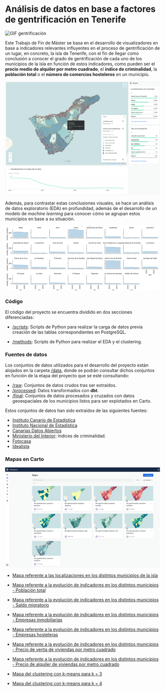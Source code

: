 # Análisis de datos en base a factores de gentrificación en Tenerife

![GIF gentrificación](img/gentrification.gif)

Este Trabajo de Fin de Máster se basa en el desarrollo de visualizadores en base a indicadores relevantes influyentes en el proceso de gentrificación de un lugar, en concreto, la isla de Tenerife, con el fin de llegar como conclusión a conocer el grado de gentrificación de cada uno de los municipios de la isla en función de estos indicadores, como pueden ser el **precio medio de alquiler por metro cuadrado**, el **índice de criminalidad**, la **población total** o el **número de comercios hosteleros** en un municipio.

![Carto map](img/carto-locations.png)

Además, para contrastar estas conclusiones visuales, se hace un análisis de datos exploratorio (EDA) en profundidad, además de el desarrollo de un modelo de *machine learning* para conocer cómo se agrupan estos municipios en base a su situación.

![Carto map](img/ind-hostelry.png)

### Código

El código del proyecto se encuentra dividido en dos secciones diferenciadas:

* [/scripts](https://github.com/omendo-uoc/tfm-gentrification-data/tree/dev/scripts): Scripts de Python para realizar la carga de datos previa creación de las tablas correspondientes en PostgreSQL.

* [/methods](https://github.com/omendo-uoc/tfm-gentrification-data/tree/dev/scripts): Scripts de Python para realizar el EDA y el clustering.

### Fuentes de datos
Los conjuntos de datos utilizados para el desarrollo del proyecto están alojados en la carpeta [/data](https://github.com/omendo-uoc/tfm-gentrification-data/tree/dev/data), donde se podrán consultar dichos conjuntos en función de la etapa del proyecto que se esté consultando:
* [/raw](https://github.com/omendo-uoc/tfm-gentrification-data/tree/dev/data/raw): Conjuntos de datos crudos tras ser extraídos.
* [/processed](https://github.com/omendo-uoc/tfm-gentrification-data/tree/dev/data/processed): Datos transformados con **dbt**.
* [/final](https://github.com/omendo-uoc/tfm-gentrification-data/tree/dev/data/final): Conjuntos de datos procesados y cruzados con datos geoespaciales de los municipios listos para ser explotados en Carto.

Estos conjuntos de datos han sido extraídos de las siguientes fuentes:

* [Instituto Canario de Estadística](https://www.gobiernodecanarias.org/istac/)
* [Instituto Nacional de Estadística](https://www.ine.es/)
* [Canarias Datos Abiertos](https://datos.canarias.es/portal/)
* [Ministerio del Interior](https://estadisticasdecriminalidad.ses.mir.es/publico/portalestadistico/balances.html): índices de criminalidad.
* [Fotocasa](https://www.fotocasa.es/es/)
* [Idealista](https://www.idealista.com/)

### Mapas en Carto

![Carto maps](img/carto-maps.png)

* [Mapa referente a las localizaciones en los distintos municipios de la isla](https://pinea.app.carto.com/map/c4971515-f095-43d7-9911-47faa3b97da8)

* [Mapa referente a la evolución de indicadores en los distintos municipios - Población total](https://pinea.app.carto.com/map/154c26a9-6d08-4c2c-bf00-83998306a297)

* [Mapa referente a la evolución de indicadores en los distintos municipios - Saldo migratorio](https://pinea.app.carto.com/map/89c30037-6c8e-48f1-9966-6712708c72ed)

* [Mapa referente a la evolución de indicadores en los distintos municipios - Empresas inmobiliarias](https://pinea.app.carto.com/map/0156e166-b208-4c9a-8f6c-138ee139876c)

* [Mapa referente a la evolución de indicadores en los distintos municipios - Empresas hosteleras](https://pinea.app.carto.com/map/e538c28e-a22f-410d-b8dc-5c08c3dc019e)

* [Mapa referente a la evolución de indicadores en los distintos municipios - Precio de venta de viviendas por metro cuadrado](https://pinea.app.carto.com/map/3c313564-79a9-4b2d-891d-2f6d078ec709)

* [Mapa referente a la evolución de indicadores en los distintos municipios - Precio de alquiler de viviendas por metro cuadrado](https://pinea.app.carto.com/map/dabe077e-0a2e-4dfb-bb8b-5826044a70d6)

* [Mapa del clustering con k-means para k = 3](https://pinea.app.carto.com/map/85606aa8-7d57-42a1-89e2-70f1d950f34b)

* [Mapa del clustering con k-means para k = 4](https://pinea.app.carto.com/map/5d555a26-8291-436d-bc16-cc51d69f7087)